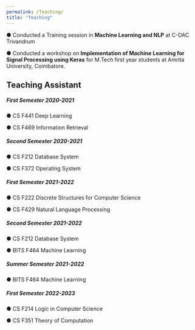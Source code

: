```yaml
---
permalink: /Teaching/
title: "Teaching"
---
```


● Conducted a Training session in **Machine Learning and NLP** at C-DAC Trivandrum


● Conducted a workshop on **Implementation of Machine Learning for Signal Processing using Keras** for M.Tech first year students at Amrita University, Coimbatore.



## Teaching Assistant
##### First Semester 2020-2021
● CS F441 Deep Learning

● CS F469 Information Retrieval 

##### Second Semester 2020-2021
● CS F212 Database System

● CS F372 Operating System

##### First Semester 2021-2022
● CS F222 Discrete Structures for Computer Science

● CS F429 Natural Language Processing

##### Second Semester 2021-2022
● CS F212 Database System

● BITS F464 Machine Learning

##### Summer Semester 2021-2022
● BITS F464 Machine Learning

##### First Semester 2022-2023
● CS F214 Logic in Computer Science

● CS F351 Theory of Computation
